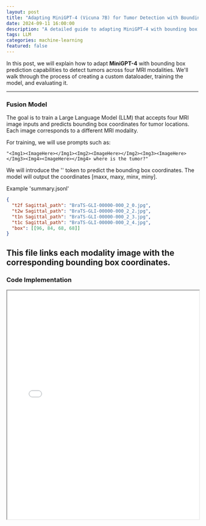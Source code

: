 ```yaml
---
layout: post
title: "Adapting MiniGPT-4 (Vicuna 7B) for Tumor Detection with Bounding Box Prediction Using 4 MRI Modalities"
date: 2024-09-11 16:00:00
description: "A detailed guide to adapting MiniGPT-4 with bounding box prediction across four MRI modalities for tumor detection."
tags: LLM
categories: machine-learning
featured: false
---
```


In this post, we will explain how to adapt **MiniGPT-4** with bounding box prediction capabilities to detect tumors across four MRI modalities. We'll walk through the process of creating a custom dataloader, training the model, and evaluating it.

---

### Fusion Model

The goal is to train a Large Language Model (LLM) that accepts four MRI image inputs and predicts bounding box coordinates for tumor locations. Each image corresponds to a different MRI modality.

For training, we will use prompts such as:

```plaintext
"<Img1><ImageHere></Img1><Img2><ImageHere></Img2><Img3><ImageHere></Img3><Img4><ImageHere></Img4> where is the tumor?"
```

We will introduce the '<box>' token to predict the bounding box coordinates. The model will output the coordinates [maxx, maxy, minx, miny].

Example 'summary.jsonl'
```json
{
  "t2f Sagittal_path": "BraTS-GLI-00000-000_2_0.jpg",
  "t2w Sagittal_path": "BraTS-GLI-00000-000_2_2.jpg",
  "t1n Sagittal_path": "BraTS-GLI-00000-000_2_3.jpg",
  "t1c Sagittal_path": "BraTS-GLI-00000-000_2_4.jpg",
  "box": [[96, 84, 68, 68]]
}
```
This file links each modality image with the corresponding bounding box coordinates.
---

### Code Implementation

<iframe 
    src="{{ 'assets/pdf/Advance.pdf' | relative_url }}" 
    width="100%" 
    height="600px">
    MiniGPT4 with Multimodality-Advance
    <a href="{{ 'assets/pdf/Advance.pdf' | relative_url }}">Download PDF</a>
</iframe>
